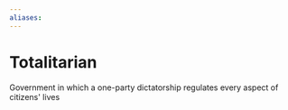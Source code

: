 ```yaml
---
aliases: 
---
```

# Totalitarian
Government in which a one-party dictatorship regulates every aspect of citizens' lives